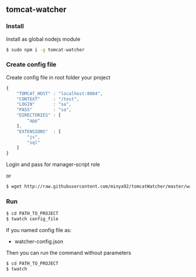 ## tomcat-watcher

### Install

Install as global nodejs module

```bash
$ sudo npm i -g tomcat-watcher
```
### Create config file

Create config file in root folder your project 

```javascript
{
    "TOMCAT_HOST" : "localhost:8084",
    "CONTEXT"     : "/test",
    "LOGIN"       : "sa",
    "PASS"        : "sa",
    "DIRECTORIES" : [
        "app"
    ],
    "EXTENSIONS"  : [
        "js",
        "sql"
    ]
}
```
Login and pass for manager-script role

or

```bash
$ wget http://raw.githubusercontent.com/minya92/tomcatWatcher/master/watcher-config.json
```

### Run

```bash
$ cd PATH_TO_PROJECT
$ twatch config_file
```
If you named config file as:

* watcher-config.json

Then you can run the command without parameters

```bash
$ cd PATH_TO_PROJECT
$ twatch
```